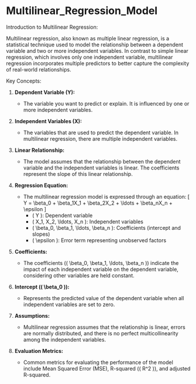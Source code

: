 # Multilinear_Regression_Model

Introduction to Multilinear Regression:

Multilinear regression, also known as multiple linear regression, is a statistical technique used to model the relationship between a dependent variable and two or more independent variables. In contrast to simple linear regression, which involves only one independent variable, multilinear regression incorporates multiple predictors to better capture the complexity of real-world relationships.

Key Concepts:

1. **Dependent Variable (Y):**
   - The variable you want to predict or explain. It is influenced by one or more independent variables.

2. **Independent Variables (X):**
   - The variables that are used to predict the dependent variable. In multilinear regression, there are multiple independent variables.

3. **Linear Relationship:**
   - The model assumes that the relationship between the dependent variable and the independent variables is linear. The coefficients represent the slope of this linear relationship.

4. **Regression Equation:**
   - The multilinear regression model is expressed through an equation:
     \[ Y = \beta_0 + \beta_1X_1 + \beta_2X_2 + \ldots + \beta_nX_n + \epsilon \]
     - \( Y \): Dependent variable
     - \( X_1, X_2, \ldots, X_n \): Independent variables
     - \( \beta_0, \beta_1, \ldots, \beta_n \): Coefficients (intercept and slopes)
     - \( \epsilon \): Error term representing unobserved factors

5. **Coefficients:**
   - The coefficients (\( \beta_0, \beta_1, \ldots, \beta_n \)) indicate the impact of each independent variable on the dependent variable, considering other variables are held constant.

6. **Intercept (\( \beta_0 \)):**
   - Represents the predicted value of the dependent variable when all independent variables are set to zero.

7. **Assumptions:**
   - Multilinear regression assumes that the relationship is linear, errors are normally distributed, and there is no perfect multicollinearity among the independent variables.

8. **Evaluation Metrics:**
   - Common metrics for evaluating the performance of the model include Mean Squared Error (MSE), R-squared (\( R^2 \)), and adjusted R-squared.

